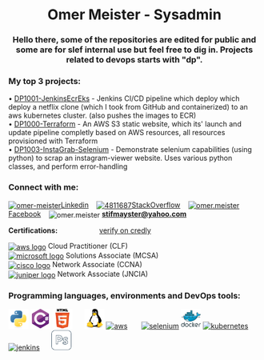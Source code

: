 <h1 align="center">Omer Meister - Sysadmin</h1>
<h3 align="center">Hello there, some of the repositories are edited for public and some are for slef internal use but feel free to dig in. Projects related to devops starts with "dp". </h3>

<h3 align="left">My top 3 projects:</h3>
• <a href="https://github.com/OmerMeister/dp1001" target="blank">DP1001-JenkinsEcrEks</a> - Jenkins CI/CD pipeline which deploy which deploy a netflix clone (which I took from GitHub and containerized) to an aws kubernetes cluster. (also pushes the images to ECR)
<br>
• <a href="https://github.com/OmerMeister/dp1000" target="blank">DP1000-Terraform</a> - An AWS S3 static website, which its' launch and update pipeline completly based on AWS resources, all resources provisioned with Terraform
<br>
• <a href="https://github.com/OmerMeister/dp1003-InstaGrab" target="blank">DP1003-InstaGrab-Selenium</a> - Demonstrate selenium capabilities (using python) to scrap an instagram-viewer website. Uses various python classes, and perform error-handling
<br>
<h3 align="left">Connect with me:</h3>

<a href="https://linkedin.com/in/omer-meister" target="blank"><img align="center" src="https://raw.githubusercontent.com/rahuldkjain/github-profile-readme-generator/master/src/images/icons/Social/linked-in-alt.svg" alt="omer-meister" height="20" width="26" />Linkedin</a>
&nbsp;&nbsp;
<a href="https://stackoverflow.com/users/4811687" target="blank"><img align="center" src="https://raw.githubusercontent.com/rahuldkjain/github-profile-readme-generator/master/src/images/icons/Social/stack-overflow.svg" alt="4811687" height="20" width="26" />StackOverflow</a>
&nbsp;&nbsp;
<a href="https://fb.com/omer.meister" target="blank"><img align="center" src="https://raw.githubusercontent.com/rahuldkjain/github-profile-readme-generator/master/src/images/icons/Social/facebook.svg" alt="omer.meister" height="20" width="26" />Facebook</a>
&nbsp;&nbsp;
<img align="center" src="https://s3.amazonaws.com/meister.public.resources/general_images/mail-icon.png" alt="omer.meister" height="24" width="26" />&nbsp;**stifmayster@yahoo.com**


<strong>Certifications:&nbsp;&nbsp;&nbsp;&nbsp;&nbsp;&nbsp;&nbsp;&nbsp;&nbsp;&nbsp;&nbsp;&nbsp;&nbsp;&nbsp;&nbsp;&nbsp;&nbsp;&nbsp;&nbsp;&nbsp;&nbsp;&nbsp;&nbsp;&nbsp;</strong>
<a href="https://www.credly.com/users/omer-meister/badges" target="blank">verify on credly</a>
<p align="left">
<a href="https://aws.amazon.com/certification/certified-cloud-practitioner" target="blank"><img align="center" src="https://s3.amazonaws.com/meister.public.resources/general_images/aws-rectangle.png" alt="aws logo" height="30" width="46" /></a> Cloud Practitioner (CLF) <br>
<a href="https://www.techtarget.com/whatis/definition/MCSA-Microsoft-Certified-Solutions-Associate" target="blank"><img align="center" src="https://upload.wikimedia.org/wikipedia/commons/thumb/9/96/Microsoft_logo_%282012%29.svg/1280px-Microsoft_logo_%282012%29.svg.png" alt="microsoft logo" height="20" width="93" /></a> Solutions Associate (MCSA) <br>
<a href="https://www.cisco.com/c/en/us/training-events/training-certifications/certifications/associate/ccna.html" target="blank"><img align="center" src="https://genesisbcs.com/wp-content/uploads/2016/12/cisco2.png" alt="cisco logo" height="30" width="64" /></a> Network Associate (CCNA)<br>
<a href="https://www.juniper.net/us/en/training/certification/tracks/junos/jncia-junos.html" target="blank"><img align="center" src="https://s3.amazonaws.com/meister.public.resources/general_images/juniper_networks_black.png" alt="juniper logo" height="22" width="76" /></a> Network Associate (JNCIA) <br>

</p>

<h3 align="left">Programming languages, environments and DevOps tools: </h3>
<p align="left"> 
<a href="https://www.python.org" target="_blank" rel="noreferrer"> <img src="https://raw.githubusercontent.com/devicons/devicon/master/icons/python/python-original.svg" alt="python" width="40" height="40"/></a> 
<a href="https://www.w3schools.com/cs/" target="_blank" rel="noreferrer"> <img src="https://raw.githubusercontent.com/devicons/devicon/master/icons/csharp/csharp-original.svg" alt="csharp" width="40" height="40"/></a>
<a href="https://www.w3.org/html/" target="_blank" rel="noreferrer"> <img src="https://raw.githubusercontent.com/devicons/devicon/master/icons/html5/html5-original-wordmark.svg" alt="html5" width="40" height="40"/></a>
&nbsp;&nbsp;&nbsp;&nbsp;
<a href="https://www.linux.org/" target="_blank" rel="noreferrer"> <img src="https://raw.githubusercontent.com/devicons/devicon/master/icons/linux/linux-original.svg" alt="linux" width="40" height="40"/></a>
<a href="https://aws.amazon.com/" target="_blank" rel="noreferrer"> <img src="https://s3.amazonaws.com/meister.public.resources/general_images/aws+square.png" alt="aws" width="40" height="40"/></a>
&nbsp;&nbsp;&nbsp;&nbsp;&nbsp;
<a href="https://www.selenium.dev" target="_blank" rel="noreferrer"> <img src="https://raw.githubusercontent.com/detain/svg-logos/780f25886640cef088af994181646db2f6b1a3f8/svg/selenium-logo.svg" alt="selenium" width="40" height="40"/></a>
<a href="https://www.docker.com/" target="_blank" rel="noreferrer"> <img src="https://raw.githubusercontent.com/devicons/devicon/master/icons/docker/docker-original-wordmark.svg" alt="docker" width="40" height="40"/></a>
<a href="https://kubernetes.io" target="_blank" rel="noreferrer"> <img src="https://www.vectorlogo.zone/logos/kubernetes/kubernetes-icon.svg" alt="kubernetes" width="40" height="40"/></a>
<a href="https://www.jenkins.io" target="_blank" rel="noreferrer"> <img src="https://www.vectorlogo.zone/logos/jenkins/jenkins-icon.svg" alt="jenkins" width="40" height="40"/></a>
&nbsp;&nbsp;&nbsp;&nbsp;
<a href="https://www.photoshop.com/en" target="_blank" rel="noreferrer"> <img src="https://raw.githubusercontent.com/devicons/devicon/master/icons/photoshop/photoshop-line.svg" alt="photoshop" width="40" height="40"/></a>
</p>

